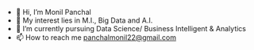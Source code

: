 - 👋 Hi, I’m Monil Panchal
- 👀 My interest lies in M.I., Big Data and A.I.
- 🌱 I’m currently pursuing Data Science/ Business Intelligent & Analytics
- 📫 How to reach me panchalmonil22@gmail.com


<!---
monill1/monill1 is a ✨ special ✨ repository because its `README.md` (this file) appears on your GitHub profile.
You can click the Preview link to take a look at your changes.
--->
